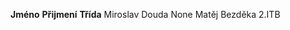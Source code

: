 **Jméno**                           **Přijmení**                            **Třída**
Miroslav                            Douda                                   None
Matěj                               Bezděka                                 2.ITB
